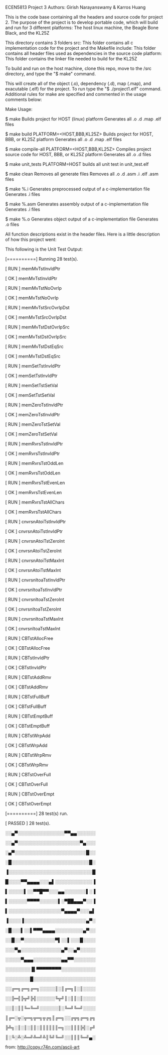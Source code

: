 ECEN5813 Project 3 Authors: Girish Narayanswamy & Karros Huang

This is the code base containing all the headers and source code for project 2. The purpose of the project is to develop portable code, which will build and run for 3 different platforms: The host linux machine, the Beagle Bone Black, and the KL25Z

This directory contains 3 folders src: This folder contains all c implementation code for the project and the Makefile include: This folder contains all header files used as dependencies in the source code platform: This folder contains the linker file needed to build for the KL25Z

To build and run on the host machine, clone this repo, move to the /src directory, and type the "$ make" command.

This will create all of the object (.o), dependency (.d), map (.map), and exacutable (.elf) for the project. To run type the "$ ./project1.elf" command. Additional rules for make are specified and commented in the usage comments below:

Make Usage:

$ make Builds project for HOST (linux) platform Generates all .o .d .map .elf files

$ make build PLATFORM=<HOST,BBB,KL25Z> Builds project for HOST, BBB, or KL25Z platform Generates all .o .d .map .elf files

$ make compile-all PLATFORM=<HOST,BBB,KL25Z> Compiles project source code for HOST, BBB, or KL25Z platform Generates all .o .d files

$ make unit_tests PLATFORM=HOST builds all unit test in unit_test.elf

$ make clean Removes all generate files Removes all .o .d .asm .i .elf .asm files

$ make %.i Generates preprocessed output of a c-implementation file Generates .i files

$ make %.asm Generates assembly output of a c-implementation file Generates .i files

$ make %.o Generates object output of a c-implementation file Generates .o files

All function descriptions exist in the header files. Here is a little description of how this project went:

This following is the Unit Test Output:

[==========] Running 28 test(s).

[ RUN      ] memMvTstInvldPtr

[       OK ] memMvTstInvldPtr

[ RUN      ] memMvTstNoOvrlp

[       OK ] memMvTstNoOvrlp

[ RUN      ] memMvTstSrcOvrlpDst

[       OK ] memMvTstSrcOvrlpDst

[ RUN      ] memMvTstDstOvrlpSrc

[       OK ] memMvTstDstOvrlpSrc

[ RUN      ] memMvTstDstEqSrc

[       OK ] memMvTstDstEqSrc

[ RUN      ] memSetTstInvldPtr

[       OK ] memSetTstInvldPtr

[ RUN      ] memSetTstSetVal

[       OK ] memSetTstSetVal

[ RUN      ] memZeroTstInvldPtr

[       OK ] memZeroTstInvldPtr

[ RUN      ] memZeroTstSetVal

[       OK ] memZeroTstSetVal

[ RUN      ] memRvrsTstInvldPtr

[       OK ] memRvrsTstInvldPtr

[ RUN      ] memRvrsTstOddLen

[       OK ] memRvrsTstOddLen

[ RUN      ] memRvrsTstEvenLen

[       OK ] memRvrsTstEvenLen

[ RUN      ] memRvrsTstAllChars

[       OK ] memRvrsTstAllChars

[ RUN      ] cnvrsnAtoiTstInvldPtr

[       OK ] cnvrsnAtoiTstInvldPtr

[ RUN      ] cnvrsnAtoiTstZeroInt

[       OK ] cnvrsnAtoiTstZeroInt

[ RUN      ] cnvrsnAtoiTstMaxInt

[       OK ] cnvrsnAtoiTstMaxInt

[ RUN      ] cnvrsnItoaTstInvldPtr

[       OK ] cnvrsnItoaTstInvldPtr

[ RUN      ] cnvrsnItoaTstZeroInt

[       OK ] cnvrsnItoaTstZeroInt

[ RUN      ] cnvrsnItoaTstMaxInt

[       OK ] cnvrsnItoaTstMaxInt

[ RUN      ] CBTstAllocFree

[       OK ] CBTstAllocFree

[ RUN      ] CBTstInvldPtr

[       OK ] CBTstInvldPtr

[ RUN      ] CBTstAddRmv

[       OK ] CBTstAddRmv

[ RUN      ] CBTstFullBuff

[       OK ] CBTstFullBuff

[ RUN      ] CBTstEmptBuff

[       OK ] CBTstEmptBuff

[ RUN      ] CBTstWrpAdd

[       OK ] CBTstWrpAdd

[ RUN      ] CBTstWrpRmv

[       OK ] CBTstWrpRmv

[ RUN      ] CBTstOverFull

[       OK ] CBTstOverFull

[ RUN      ] CBTstOverEmpt

[       OK ] CBTstOverEmpt

[==========] 28 test(s) run.

[  PASSED  ] 28 test(s).

░░▄▀░░░░░░░░░░░░░░░▀▀▄▄░░░░░░

░░▄▀░░░░░░░░░░░░░░░░░░░░▀▄░░░

░▄▀░░░░░░░░░░░░░░░░░░░░░░░█░░

░█░░░░░░░░░░░░░░░░░░░░░░░░░█░

▐░░░░░░░░░░░░░░░░░░░░░░░░░░░█

█░░░░▀▀▄▄▄▄░░░▄▌░░░░░░░░░░░░▐

▌░░░░░▌░░▀▀█▀▀░░░▄▄░░░░░░░▌░▐

▌░░░░░░▀▀▀▀░░░░░░▌░▀██▄▄▄▀░░▐

▌░░░░░░░░░░░░░░░░░▀▄▄▄▄▀░░░▄▌

▐░░░░▐░░░░░░░░░░░░░░░░░░░░▄▀░

░█░░░▌░░▌▀▀▀▄▄▄▄░░░░░░░░░▄▀░░

░░█░░▀░░░░░░░░░░▀▌░░▌░░░█░░░░

░░░▀▄░░░░░░░░░░░░░▄▀░░▄▀░░░░░

░░░░░▀▄▄▄░░░░░░░░░▄▄▀▀░░░░░░░

░░░░░░░░▐▌▀▀▀▀▀▀▀▀░░░░░░░░░░░

░░░░░░░░█░░░░░░░░░░░░░░░░░░░░

░░╔═╗╔═╗╔═╗░░░░░║░║╔═╗║░║░░░░

░░╠═╣╠╦╝╠╣░░░░░░╚╦╝║░║║░║░░░░

░░║░║║╚═╚═╝░░░░░░║░╚═╝╚═╝░░░░

║╔═░╦░╦═╗╦═╗╦╔╗║╔═╗░░╔╦╗╔═╗╔╗

╠╩╗░║░║░║║░║║║║║║═╗░░║║║╠╣░╔╝

║░╚░╩░╩═╝╩═╝╩║╚╝╚═╝░░║║║╚═╝▄░

from: http://copy.r74n.com/ascii-art
